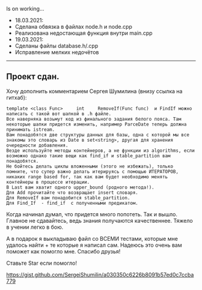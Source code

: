 Is on working...

- 18.03.2021:
- Сделана обвязка в файлах node.h и node.cpp
- Реализована недостающая функция внутри main.cpp
- 19.03.2021:
- Сделаны файлы database.h/.cpp
- Исправление мелких недочётов
-------------------------------
Проект сдан.
-------------------------------
Хочу дополнить комментарием Сергея Шумилина (внизу ссылка на гитхаб):

    template <class Func>     int     RemoveIf(Func func)  и FindIf можно написать с такой вот шапкой в .h файле.
    Все наверняка возьмут код из финального задания белого пояса. Там некоторые шапки придется изменить, например ParceDate теперь должна принимать istream.
    Вам понадобятся две структуры данных для базы, одна с которой мы все знакомы это словарь из Date в set<string>, другая для хранения очередности добавления.
    Везде используйте методы контейнеров, а не функции из algorithms, если возможно однако такие вещи как find_if и stable_partition вам понадобятся.
    Не бойтесь делать циклы вложенными (этого не избежать), только помните, что супер важно делать итерируясь с помощью ИТЕРАТОРОВ, никаких range based for, так как вам будет необходимо менять контейнеры в процессе итерации.
    В Last вам хватит одного upper_bound (родного метода!).
    Для Add прочитайте что возвращает insert словаря.
    Для RemoveIf вам понадобится stable_partition.
    Для Find_If  - find_if  c полученными предикатом.

Когда начинал думал, что придется много попотеть. Так и вышло. Главное не сдавайтесь, ведь знания получаются качественнее. Тяжело в учении легко в бою.

А в подарок я выкладываю файл со ВСЕМИ тестами, которые мне удалось найти + те которые я написал сам. Надеюсь это очень вам поможет как помогло мне. Спасибо друзья!

Ставьте Star если помогло!

https://gist.github.com/SergeiShumilin/a030350c6226b8091b57ed0c7ccba779
